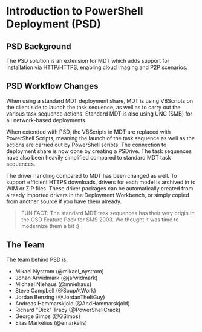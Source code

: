 # Introduction to PowerShell Deployment (PSD)

## PSD Background

The PSD solution is an extension for MDT which adds support for installation via HTTP/HTTPS, enabling cloud imaging and P2P scenarios.

## PSD Workflow Changes

When using a standard MDT deployment share, MDT is using VBScripts on the client side to launch the task sequence, as well as to carry out the various task sequence actions. Standard MDT is also using UNC (SMB) for all network-based deployments.

When extended with PSD, the VBScripts in MDT are replaced with PowerShell Scripts, meaning the launch of the task sequence as well as the actions are carried out by PowerShell scripts. The connection to deployment share is now done by creating a PSDrive. The task sequences have also been heavily simplified compared to standard MDT task sequences.

The driver handling compared to MDT has been changed as well. To support efficient HTTPS downloads, drivers for each model is archived in to WIM or ZIP files. These driver packages can be automatically created from already imported drivers in the Deployment Workbench, or simply copied from another source if you have them already.

> FUN FACT: The standard MDT task sequences has their very origin in the OSD Feature Pack for SMS 2003. We thought it was time to modernize them a bit :)

## The Team

The team behind PSD is:

* Mikael Nystrom (@mikael_nystrom)
* Johan Arwidmark (@jarwidmark)
* Michael Niehaus (@mniehaus)
* Steve Campbell (@SoupAtWork)
* Jordan Benzing (@JordanTheItGuy)
* Andreas Hammarskjold (@AndHammarskjold)
* Richard "Dick" Tracy (@PowerShellCrack)
* George Simos (@GSimos)
* Elias Markelius (@emarkelis)